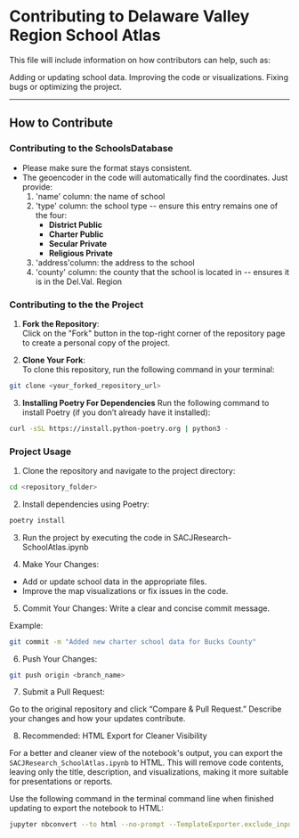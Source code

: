 # Contributing to Delaware Valley Region School Atlas  

This file will include information on how contributors can help, such as:

Adding or updating school data.
Improving the code or visualizations.
Fixing bugs or optimizing the project.

---

## How to Contribute  

### Contributing to the SchoolsDatabase
- Please make sure the format stays consistent.
- The geoencoder in the code will automatically find the coordinates. Just provide:
    1. 'name' column: the name of school
    2. 'type' column: the school type -- ensure this entry remains one of the four: 
        - **District Public**
        - **Charter Public**
        - **Secular Private** 
        - **Religious Private**
    3. 'address'column: the address to the school
    4. 'county' column: the county that the school is located in -- ensures it is in the Del.Val. Region

### Contributing to the the Project
1. **Fork the Repository**:  
Click on the "Fork" button in the top-right corner of the repository page to create a personal copy of the project.

2. **Clone Your Fork**:  
To clone this repository, run the following command in your terminal:

```bash
git clone <your_forked_repository_url>
```

3. **Installing Poetry For Dependencies**
Run the following command to install Poetry (if you don’t already have it installed):

``` bash
curl -sSL https://install.python-poetry.org | python3 -
```

### Project Usage
1. Clone the repository and navigate to the project directory:

``` bash
cd <repository_folder>
``` 

2. Install dependencies using Poetry:

```bash
poetry install
```

3. Run the project by executing the code in SACJResearch-SchoolAtlas.ipynb

4. Make Your Changes:
- Add or update school data in the appropriate files.
- Improve the map visualizations or fix issues in the code.

5. Commit Your Changes:
Write a clear and concise commit message. 

Example:
```bash
git commit -m "Added new charter school data for Bucks County"
```

6. Push Your Changes:
```bash
git push origin <branch_name>
```

7. Submit a Pull Request:

Go to the original repository and click “Compare & Pull Request.”
Describe your changes and how your updates contribute.

8. Recommended: HTML Export for Cleaner Visibility

For a better and cleaner view of the notebook's output, you can export the `SACJResearch_SchoolAtlas.ipynb` to HTML. This will remove code contents, leaving only the title, description, and visualizations, making it more suitable for presentations or reports.

Use the following command in the terminal command line when finished updating to export the notebook to HTML:

```bash
jupyter nbconvert --to html --no-prompt --TemplateExporter.exclude_input=True --TemplateExporter.exclude_output=False SACJResearch_SchoolAtlas.ipynb
```

